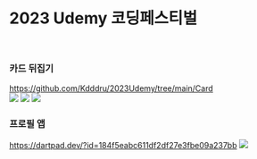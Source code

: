 <h1>2023 Udemy 코딩페스티벌</h1>
<br/>

<h3>카드 뒤집기</h3>
<a href="https://github.com/Kdddru/2023Udemy/tree/main/Card">https://github.com/Kdddru/2023Udemy/tree/main/Card</a>
<div>
  <img src="https://img.shields.io/badge/HTML5-E34F26?style=flat&logo=HTML5&logoColor=white" />
	<img src="https://img.shields.io/badge/CSS3-1572B6?style=flat&logo=CSS3&logoColor=white" />
  <img src="https://img.shields.io/badge/Javascript-F7DF1E?style=flat&logo=Javascript&logoColor=white" />
</div>


<h3>프로필 앱</h3>
<a href="https://dartpad.dev/?id=184f5eabc611df2df27e3fbe09a237bb">https://dartpad.dev/?id=184f5eabc611df2df27e3fbe09a237bb</a>
<img src="https://img.shields.io/badge/Flutter-02569B?style=flat&logo=Flutter&logoColor=white" />

